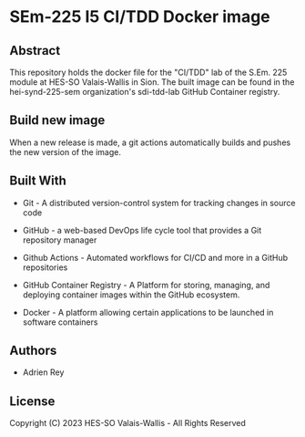 # SEm-225 I5 CI/TDD Docker image

## Abstract
This repository holds the docker file for the "CI/TDD" lab of the S.Em. 225 module at HES-SO Valais-Wallis in Sion. The built image can be found in the hei-synd-225-sem organization's sdi-tdd-lab GitHub Container registry. 

## Build new image
When a new release is made, a git actions automatically builds and pushes the new version of the image.

## Built With

* Git - A distributed version-control system for tracking changes in source code

* GitHub - a web-based DevOps life cycle tool that provides a Git repository manager

* Github Actions - Automated workflows for CI/CD and more in a GitHub repositories

* GitHub Container Registry - A Platform for storing, managing, and deploying container images within the GitHub ecosystem.
  
* Docker - A platform allowing certain applications to be launched in software containers


## Authors
* Adrien Rey

## License
Copyright (C) 2023 HES-SO Valais-Wallis - All Rights Reserved
